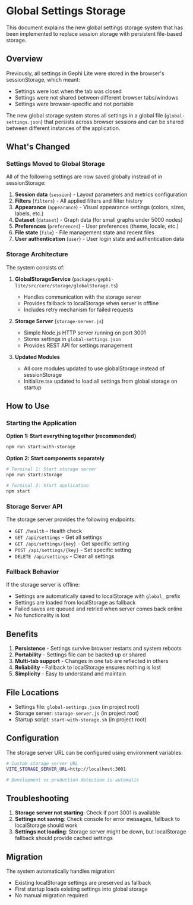 # Global Settings Storage

This document explains the new global settings storage system that has been implemented to replace session storage with persistent file-based storage.

## Overview

Previously, all settings in Gephi Lite were stored in the browser's sessionStorage, which meant:
- Settings were lost when the tab was closed
- Settings were not shared between different browser tabs/windows
- Settings were browser-specific and not portable

The new global storage system stores all settings in a global file (`global-settings.json`) that persists across browser sessions and can be shared between different instances of the application.

## What's Changed

### Settings Moved to Global Storage

All of the following settings are now saved globally instead of in sessionStorage:

1. **Session data** (`session`) - Layout parameters and metrics configuration
2. **Filters** (`filters`) - All applied filters and filter history
3. **Appearance** (`appearance`) - Visual appearance settings (colors, sizes, labels, etc.)
4. **Dataset** (`dataset`) - Graph data (for small graphs under 5000 nodes)
5. **Preferences** (`preferences`) - User preferences (theme, locale, etc.)
6. **File state** (`file`) - File management state and recent files
7. **User authentication** (`user`) - User login state and authentication data

### Storage Architecture

The system consists of:

1. **GlobalStorageService** (`packages/gephi-lite/src/core/storage/globalStorage.ts`)
   - Handles communication with the storage server
   - Provides fallback to localStorage when server is offline
   - Includes retry mechanism for failed requests

2. **Storage Server** (`storage-server.js`)
   - Simple Node.js HTTP server running on port 3001
   - Stores settings in `global-settings.json`
   - Provides REST API for settings management

3. **Updated Modules**
   - All core modules updated to use globalStorage instead of sessionStorage
   - Initialize.tsx updated to load all settings from global storage on startup

## How to Use

### Starting the Application

**Option 1: Start everything together (recommended)**
```bash
npm run start:with-storage
```

**Option 2: Start components separately**
```bash
# Terminal 1: Start storage server
npm run start:storage

# Terminal 2: Start application
npm start
```

### Storage Server API

The storage server provides the following endpoints:

- `GET /health` - Health check
- `GET /api/settings` - Get all settings
- `GET /api/settings/{key}` - Get specific setting
- `POST /api/settings/{key}` - Set specific setting
- `DELETE /api/settings` - Clear all settings

### Fallback Behavior

If the storage server is offline:
- Settings are automatically saved to localStorage with `global_` prefix
- Settings are loaded from localStorage as fallback
- Failed saves are queued and retried when server comes back online
- No functionality is lost

## Benefits

1. **Persistence** - Settings survive browser restarts and system reboots
2. **Portability** - Settings file can be backed up or shared
3. **Multi-tab support** - Changes in one tab are reflected in others
4. **Reliability** - Fallback to localStorage ensures nothing is lost
5. **Simplicity** - Easy to understand and maintain

## File Locations

- Settings file: `global-settings.json` (in project root)
- Storage server: `storage-server.js` (in project root)
- Startup script: `start-with-storage.sh` (in project root)

## Configuration

The storage server URL can be configured using environment variables:

```bash
# Custom storage server URL
VITE_STORAGE_SERVER_URL=http://localhost:3001

# Development vs production detection is automatic
```

## Troubleshooting

1. **Storage server not starting**: Check if port 3001 is available
2. **Settings not saving**: Check console for error messages, fallback to localStorage should work
3. **Settings not loading**: Storage server might be down, but localStorage fallback should provide cached settings

## Migration

The system automatically handles migration:
- Existing localStorage settings are preserved as fallback
- First startup loads existing settings into global storage
- No manual migration required
